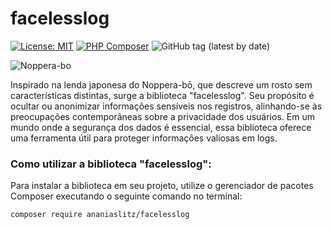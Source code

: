 # facelesslog

[![License: MIT](https://img.shields.io/badge/License-MIT-yellow.svg)](https://opensource.org/licenses/MIT) [![PHP Composer](https://github.com/Ananiaslitz/facelesslog/actions/workflows/php.yml/badge.svg?branch=main)](https://github.com/Ananiaslitz/facelesslog/actions/workflows/php.yml) ![GitHub tag (latest by date)](https://img.shields.io/github/v/tag/ananiaslitz/facelesslog)


![Noppera-bo](https://img1.ak.crunchyroll.com/i/spire3/de447019cc8e62a60cf27e1939ea039a1630666276_main.jpg)

Inspirado na lenda japonesa do Noppera-bō, que descreve um rosto sem características distintas, surge a biblioteca "facelesslog". Seu propósito é ocultar ou anonimizar informações sensíveis nos registros, alinhando-se às preocupações contemporâneas sobre a privacidade dos usuários. Em um mundo onde a segurança dos dados é essencial, essa biblioteca oferece uma ferramenta útil para proteger informações valiosas em logs.

### Como utilizar a biblioteca "facelesslog":

Para instalar a biblioteca em seu projeto, utilize o gerenciador de pacotes Composer executando o seguinte comando no terminal:

```bash
composer require ananiaslitz/facelesslog
```
